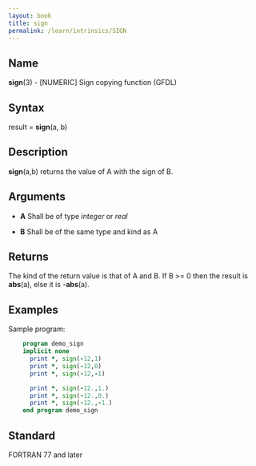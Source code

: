 ```yaml
---
layout: book
title: sign
permalink: /learn/intrinsics/SIGN
---
```

## __Name__

__sign__(3) - \[NUMERIC\] Sign copying function
(GFDL)

## __Syntax__

result = __sign__(a, b)

## __Description__

__sign__(a,b) returns the value of A with the sign of B.

## __Arguments__

  - __A__
    Shall be of type _integer_ or _real_

  - __B__
    Shall be of the same type and kind as A

## __Returns__

The kind of the return value is that of A and B. If B \>= 0 then the
result is __abs__(a), else it is -__abs__(a).

## __Examples__

Sample program:

```fortran
    program demo_sign
    implicit none
      print *, sign(-12,1)
      print *, sign(-12,0)
      print *, sign(-12,-1)

      print *, sign(-12.,1.)
      print *, sign(-12.,0.)
      print *, sign(-12.,-1.)
    end program demo_sign
```

## __Standard__

FORTRAN 77 and later
